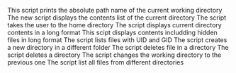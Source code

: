 This script prints the absolute path name of the current working directory
The new script displays the contents list of the current directory
The script takes the user to the home directory
The script displays current directory contents in a long format
This scipt displays contents includding hidden files in long format
The script lists files with UID and GID
The script creates a new directory in a different folder
The script deletes file in a directory
The script deletes a directory
The script changes the working directory to the previous one
The script list all files from different directories
